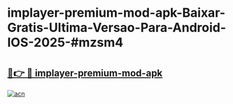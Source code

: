 # implayer-premium-mod-apk-Baixar-Gratis-Ultima-Versao-Para-Android-IOS-2025-#mzsm4

# <h2><a href="https://ainizakaria.my?title=implayer-premium-mod-apk&ref=24M">🔗👉 🔴 implayer-premium-mod-apk</a></h2>

[![acn](https://github.com/user-attachments/assets/0f9c940e-d8b0-45ae-aac7-cd30a18b3e1c)](https://ainizakaria.my?title=implayer-premium-mod-apk&ref=24M)

